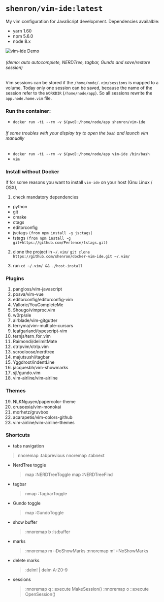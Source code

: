 # `shenron/vim-ide:latest`

My vim configuration for JavaScript development. Dependencies availalble:
- yarn 1.60
- npm 5.6.0
- node 8.x

![vim-ide Demo](https://i.imgur.com/3y1jq8A.gif)
###### (demo: auto autocomplete, NERDTree, tagbar, Gundo and save/restore session)
 
Vim sessions can be stored if the `/home/node/.vim/sessions` is mapped to a volume.
Today only one session can be saved, because the name of the session refer to the `WORKDIR` (`/home/node/app`).
So all sessions rewrite the `app.node.home.vim` file.

 ### Run the container:
  - `docker run -ti --rm -v $(pwd):/home/node/app shenron/vim-ide`

######  If some troubles with your display try to open the `bash` and launch vim manually 
 - `docker run -ti --rm -v $(pwd):/home/node/app vim-ide /bin/bash`  
 - `vim`

### Install without Docker
If for some reasons you want to install `vim-ide` on your host (Gnu Linux / OSX), 

1. check mandatory dependencies
- python
- git
- cmake
- ctags
- editorconfig
- jsctags `(from npm install -g jsctags)`
- tstags `(from npm install -g git+https://github.com/Perlence/tstags.git)`

2. clone the project in `~/.vim/`
`git clone https://github.com/shenron/docker-vim-ide.git ~/.vim/`

3. run `cd ~/.vim/ && ./host-install`


 ### Plugins
1. pangloss/vim-javascript
2. posva/vim-vue
3. editorconfig/editorconfig-vim
4. Valloric/YouCompleteMe
5. Shougo/vimproc.vim
6. w0rp/ale
7. airblade/vim-gitgutter
8. terryma/vim-multiple-cursors
9. leafgarland/typescript-vim
10. ternjs/tern_for_vim
11. Raimondi/delimitMate
12. ctrlpvim/ctrlp.vim
13. scrooloose/nerdtree
14. majutsushi/tagbar
15. Yggdroot/indentLine
16. jacquesbh/vim-showmarks
17. sjl/gundo.vim
18. vim-airline/vim-airline

### Themes
19. NLKNguyen/papercolor-theme
20. crusoexia/vim-monokai
21. morhetz/gruvbox
22. acarapetis/vim-colors-github
23. vim-airline/vim-airline-themes

### Shortcuts
- tabs navigation
 > nnoremap <S-Tab> :tabprevious<CR>
 > nnoremap <Tab> :tabnext<CR>

- NerdTree toggle
  > map <silent> <C-o> :NERDTreeToggle<CR>
map <silent> <C-f> :NERDTreeFind<CR>

- tagbar
  > nmap <C-g> :TagbarToggle<CR>

- Gundo toggle
  > map <silent> <C-h> :GundoToggle<CR>

- show buffer
  > :nnoremap <localleader>b :ls<CR>:buffer<Space>

- marks
  > :nnoremap <localleader>m :<CR>:DoShowMarks<CR>
  > :nnoremap <localleader>m! :<CR>:NoShowMarks<CR>

- delete marks
  > :delm! | delm A-Z0-9

- sessions
  > :nnoremap <localleader>q :<CR>:execute MakeSession()<CR>
  > :nnoremap <localleader>o :<CR>:execute OpenSession()<CR>
